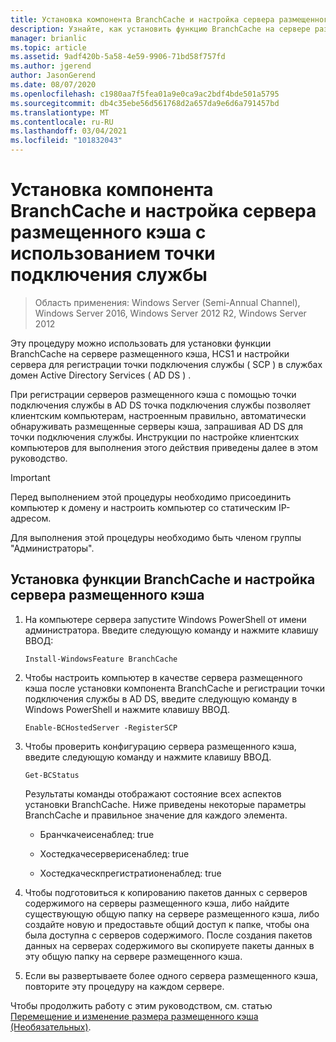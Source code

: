 ```yaml
---
title: Установка компонента BranchCache и настройка сервера размещенного кэша с использованием точки подключения службы
description: Узнайте, как установить функцию BranchCache на сервере размещенного кэша, HCS1 и настроить сервер для регистрации SCP в AD DS.
manager: brianlic
ms.topic: article
ms.assetid: 9adf420b-5a58-4e59-9906-71bd58f757fd
ms.author: jgerend
author: JasonGerend
ms.date: 08/07/2020
ms.openlocfilehash: c1980aa7f5fea01a9e0ca9ac2bdf4bde501a5795
ms.sourcegitcommit: db4c35ebe56d561768d2a657da9e6d6a791457bd
ms.translationtype: MT
ms.contentlocale: ru-RU
ms.lasthandoff: 03/04/2021
ms.locfileid: "101832043"
---
```

# <a name="install-the-branchcache-feature-and-configure-the-hosted-cache-server-by-service-connection-point"></a>Установка компонента BranchCache и настройка сервера размещенного кэша с использованием точки подключения службы

>Область применения: Windows Server (Semi-Annual Channel), Windows Server 2016, Windows Server 2012 R2, Windows Server 2012

Эту процедуру можно использовать для установки функции BranchCache на сервере размещенного кэша, HCS1 и настройки сервера для регистрации точки подключения службы \( SCP \) в службах домен Active Directory Services \( AD DS \) .

При регистрации серверов размещенного кэша с помощью точки подключения службы в AD DS точка подключения службы позволяет клиентским компьютерам, настроенным правильно, автоматически обнаруживать размещенные серверы кэша, запрашивая AD DS для точки подключения службы. Инструкции по настройке клиентских компьютеров для выполнения этого действия приведены далее в этом руководство.

>[!IMPORTANT]
>Перед выполнением этой процедуры необходимо присоединить компьютер к домену и настроить компьютер со статическим IP-адресом.

Для выполнения этой процедуры необходимо быть членом группы "Администраторы".

## <a name="to-install-the-branchcache-feature-and-configure-the-hosted-cache-server"></a>Установка функции BranchCache и настройка сервера размещенного кэша

1. На компьютере сервера запустите Windows PowerShell от имени администратора. Введите следующую команду и нажмите клавишу ВВОД:

    ```
    Install-WindowsFeature BranchCache
    ```

2.  Чтобы настроить компьютер в качестве сервера размещенного кэша после установки компонента BranchCache и регистрации точки подключения службы в AD DS, введите следующую команду в Windows PowerShell и нажмите клавишу ВВОД.

    ```
    Enable-BCHostedServer -RegisterSCP
    ```

3. Чтобы проверить конфигурацию сервера размещенного кэша, введите следующую команду и нажмите клавишу ВВОД.

    ```
    Get-BCStatus
    ```

    Результаты команды отображают состояние всех аспектов установки BranchCache. Ниже приведены некоторые параметры BranchCache и правильное значение для каждого элемента.

    -   Бранчкачеисенаблед: true

    -   Хостедкачесерверисенаблед: true

    -   Хостедкаческпрегистратионенаблед: true

4. Чтобы подготовиться к копированию пакетов данных с серверов содержимого на серверы размещенного кэша, либо найдите существующую общую папку на сервере размещенного кэша, либо создайте новую и предоставьте общий доступ к папке, чтобы она была доступна с серверов содержимого. После создания пакетов данных на серверах содержимого вы скопируете пакеты данных в эту общую папку на сервере размещенного кэша.

5. Если вы развертываете более одного сервера размещенного кэша, повторите эту процедуру на каждом сервере.

Чтобы продолжить работу с этим руководством, см. статью [Перемещение и изменение размера размещенного кэша &#40;Необязательных&#41;](6-Bc-Move-Resize-Cache.md).
